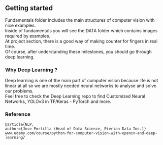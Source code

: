 ## Getting started
Fundamentals folder includes the main structures of computer vision with nice examples.\
Inside of fundamentals you will see the DATA folder which contains images required by examples.\
At project section, there is a good way of making counter for fingers in real time.\
Of course, after understanding these milestones, you should go through deep learning.

### Why Deep Learning ?
Deep learning is one of the main part of computer vision because life is not linear at all so we are mostly needed neural networks to analyse and solve our problems.\
Feel free to check the Deep Learning repo to find Customized Neural Networks, YOLOv3 in TF/Keras - PyTorch and more.


### Reference

    @article{NLP,
    author={Jose Portilla (Head of Data Science, Pierian Data Inc.)}
    www.udemy.com/course/python-for-computer-vision-with-opencv-and-deep-learning/
